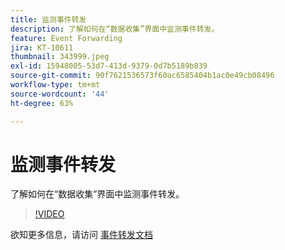 ```yaml
---
title: 监测事件转发
description: 了解如何在“数据收集”界面中监测事件转发。
feature: Event Forwarding
jira: KT-10611
thumbnail: 343999.jpeg
exl-id: 15948005-53d7-413d-9379-0d7b5189b839
source-git-commit: 90f7621536573f60ac6585404b1ac0e49cb08496
workflow-type: tm+mt
source-wordcount: '44'
ht-degree: 63%

---
```


# 监测事件转发

了解如何在“数据收集”界面中监测事件转发。

>[!VIDEO](https://video.tv.adobe.com/v/343999?quality=12&learn=on)

欲知更多信息，请访问 [事件转发文档](https://experienceleague.adobe.com/docs/experience-platform/tags/event-forwarding/overview.html)
